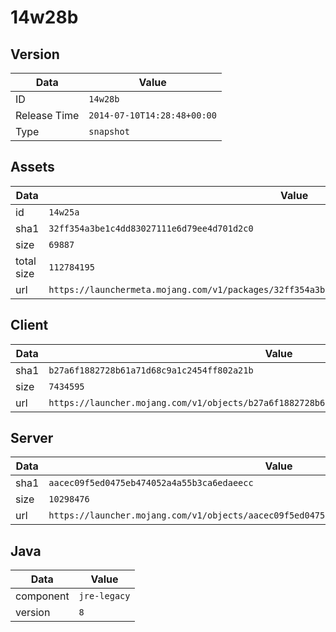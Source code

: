 # 14w28b

## Version

|**Data**        | **Value**                 |
|----------------|-------------------------|
| ID   | ```14w28b```   |
| Release Time   | ```2014-07-10T14:28:48+00:00```   |
| Type   | ```snapshot```   |

## Assets

|**Data**        | **Value**                 |
|----------------|-------------------------|
| id   | ```14w25a```   |
| sha1   | ```32ff354a3be1c4dd83027111e6d79ee4d701d2c0```   |
| size   | ```69887```   |
| total size  | ```112784195```  |
| url       | ```https://launchermeta.mojang.com/v1/packages/32ff354a3be1c4dd83027111e6d79ee4d701d2c0/14w25a.json``` |

## Client

|**Data**        | **Value**                 |
|----------------|-------------------------|
| sha1   | ```b27a6f1882728b61a71d68c9a1c2454ff802a21b```   |
| size   | ```7434595```   |
| url       | ```https://launcher.mojang.com/v1/objects/b27a6f1882728b61a71d68c9a1c2454ff802a21b/client.jar``` |

## Server

|**Data**        | **Value**                 |
|----------------|-------------------------|
| sha1   | ```aacec09f5ed0475eb474052a4a55b3ca6edaeecc```   |
| size   | ```10298476```   |
| url       | ```https://launcher.mojang.com/v1/objects/aacec09f5ed0475eb474052a4a55b3ca6edaeecc/server.jar``` |

## Java

|**Data**        | **Value**                 |
|----------------|-------------------------|
| component   | ```jre-legacy```   |
| version   | ```8```   |